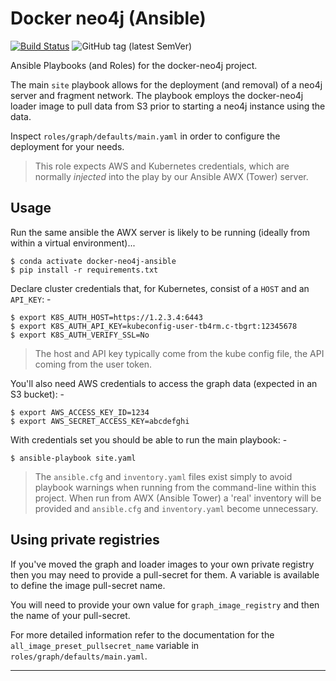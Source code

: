 # Docker neo4j (Ansible)

[![Build Status](https://travis-ci.com/InformaticsMatters/docker-neo4j-ansible.svg?branch=master)](https://travis-ci.com/InformaticsMatters/docker-neo4j-ansible)
![GitHub tag (latest SemVer)](https://img.shields.io/github/v/tag/informaticsmatters/docker-neo4j-ansible)

Ansible Playbooks (and Roles) for the docker-neo4j project.

The main `site` playbook allows for the deployment (and removal)
of a neo4j server and fragment network. The playbook employs the
docker-neo4j loader image to pull data from S3 prior to starting
a neo4j instance using the data.

Inspect `roles/graph/defaults/main.yaml` in order to configure the
deployment for your needs.

>   This role expects AWS and Kubernetes credentials, which are
    normally _injected_ into the play by our Ansible AWX (Tower) server.

## Usage
Run the same ansible the AWX server is likely to be running
(ideally from within a virtual environment)...

    $ conda activate docker-neo4j-ansible
    $ pip install -r requirements.txt

Declare cluster credentials that, for Kubernetes, consist of a `HOST`
and an `API_KEY`: -

    $ export K8S_AUTH_HOST=https://1.2.3.4:6443
    $ export K8S_AUTH_API_KEY=kubeconfig-user-tb4rm.c-tbgrt:12345678
    $ export K8S_AUTH_VERIFY_SSL=No 

>   The host and API key typically come from the kube config file,
    the API coming from the user token.

You'll also need AWS credentials to access the graph data (expected in
an S3 bucket): -

    $ export AWS_ACCESS_KEY_ID=1234
    $ export AWS_SECRET_ACCESS_KEY=abcdefghi

With credentials set you should be able to run the main playbook: -

    $ ansible-playbook site.yaml

>   The `ansible.cfg` and `inventory.yaml` files exist simply to avoid
    playbook warnings when running from the command-line within this project.
    When run from AWX (Ansible Tower) a 'real' inventory will be provided
    and `ansible.cfg` and `inventory.yaml` become unnecessary.

## Using private registries
If you've moved the graph and loader images to your own private registry
then you may need to provide a pull-secret for them. A variable is available
to define the image pull-secret name.

You will need to provide your own value for `graph_image_registry`
and then the name of your pull-secret.

For more detailed information refer to the documentation for the
`all_image_preset_pullsecret_name` variable in `roles/graph/defaults/main.yaml`.

---
